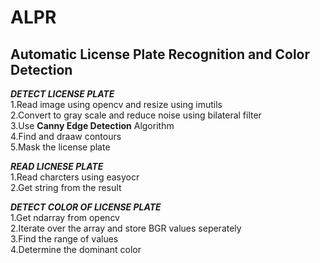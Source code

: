 <h1>ALPR</h1>
<h2>Automatic License Plate Recognition and Color Detection</h2>

***DETECT LICENSE PLATE***<br/>
1.Read image using opencv and resize using imutils<br/>
2.Convert to gray scale and reduce noise using bilateral filter<br/>
3.Use **Canny Edge Detection** Algorithm <br/>
4.Find and draaw contours<br/>
5.Mask the license plate<br/>

***READ LICNESE PLATE***<br/>
1.Read charcters using easyocr<br/>
2.Get string from the result<br/>

***DETECT COLOR OF LICENSE PLATE***<br/>
1.Get ndarray from opencv<br/>
2.Iterate over the array and store BGR values seperately<br/>
3.Find the range of values<br/>
4.Determine the dominant color<br/>

